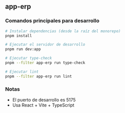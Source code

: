## app-erp

### Comandos principales para desarrollo

```bash
# Instalar dependencias (desde la raíz del monorepo)
pnpm install

# Ejecutar el servidor de desarrollo
pnpm run dev:app

# Ejecutar type-check
pnpm --filter app-erp run type-check

# Ejecutar lint
pnpm --filter app-erp run lint
```

### Notas

- El puerto de desarrollo es 5175
- Usa React + Vite + TypeScript
